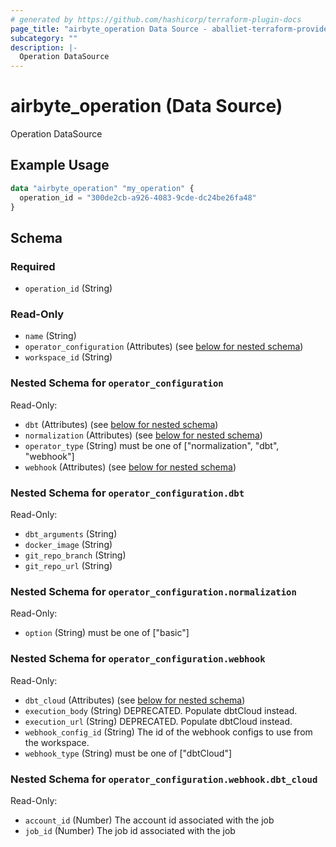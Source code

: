 ```yaml
---
# generated by https://github.com/hashicorp/terraform-plugin-docs
page_title: "airbyte_operation Data Source - aballiet-terraform-provider-airbyte-oss"
subcategory: ""
description: |-
  Operation DataSource
---
```


# airbyte_operation (Data Source)

Operation DataSource

## Example Usage

```terraform
data "airbyte_operation" "my_operation" {
  operation_id = "300de2cb-a926-4083-9cde-dc24be26fa48"
}
```

<!-- schema generated by tfplugindocs -->
## Schema

### Required

- `operation_id` (String)

### Read-Only

- `name` (String)
- `operator_configuration` (Attributes) (see [below for nested schema](#nestedatt--operator_configuration))
- `workspace_id` (String)

<a id="nestedatt--operator_configuration"></a>
### Nested Schema for `operator_configuration`

Read-Only:

- `dbt` (Attributes) (see [below for nested schema](#nestedatt--operator_configuration--dbt))
- `normalization` (Attributes) (see [below for nested schema](#nestedatt--operator_configuration--normalization))
- `operator_type` (String) must be one of ["normalization", "dbt", "webhook"]
- `webhook` (Attributes) (see [below for nested schema](#nestedatt--operator_configuration--webhook))

<a id="nestedatt--operator_configuration--dbt"></a>
### Nested Schema for `operator_configuration.dbt`

Read-Only:

- `dbt_arguments` (String)
- `docker_image` (String)
- `git_repo_branch` (String)
- `git_repo_url` (String)


<a id="nestedatt--operator_configuration--normalization"></a>
### Nested Schema for `operator_configuration.normalization`

Read-Only:

- `option` (String) must be one of ["basic"]


<a id="nestedatt--operator_configuration--webhook"></a>
### Nested Schema for `operator_configuration.webhook`

Read-Only:

- `dbt_cloud` (Attributes) (see [below for nested schema](#nestedatt--operator_configuration--webhook--dbt_cloud))
- `execution_body` (String) DEPRECATED. Populate dbtCloud instead.
- `execution_url` (String) DEPRECATED. Populate dbtCloud instead.
- `webhook_config_id` (String) The id of the webhook configs to use from the workspace.
- `webhook_type` (String) must be one of ["dbtCloud"]

<a id="nestedatt--operator_configuration--webhook--dbt_cloud"></a>
### Nested Schema for `operator_configuration.webhook.dbt_cloud`

Read-Only:

- `account_id` (Number) The account id associated with the job
- `job_id` (Number) The job id associated with the job



